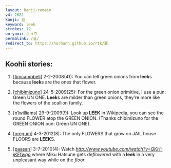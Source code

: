 ```yaml
---
layout: kanji-remain
v4: 2081
kanji: 韮
keyword: leek
strokes: 12
on-yomi: キュウ
permalink: /韮/
redirect_to: https://hochanh.github.io/rtk/韮
---
```


## Koohii stories: 

1) [<a href="http://kanji.koohii.com/profile/timcampbell">timcampbell</a>] 2-2-2008(41): You can tell green onions from<strong> leek</strong>s because<strong> leek</strong>s are the ones that flower.

2) [<a href="http://kanji.koohii.com/profile/chibimizuno">chibimizuno</a>] 24-5-2009(25): For the green onion primitive, I use a pun: Green UN ONE.<strong> Leek</strong>s are milder than green onions, they&#039;re more like the flowers of the scallion family.

3) [<a href="http://kanji.koohii.com/profile/n1williams">n1williams</a>] 29-9-2009(9): Look up<strong> LEEK</strong> in Wikipedia, you can see the round FLOWER atop the GREEN ONION. (Thanks chibimizuno for the GREEN ONION pun: Green UN ONE).

4) [<a href="http://kanji.koohii.com/profile/oregum">oregum</a>] 4-3-2012(8): The only FLOWERS that grow on JAIL house FLOORS are<strong> LEEK</strong>S.

5) [<a href="http://kanji.koohii.com/profile/paasan">paasan</a>] 3-7-2010(4): Watch <em><a href="http://www.youtube.com/watch?v=QKH-jKFfwqo">http://www.youtube.com/watch?v=QKH-jKFfwqo</a></em> where Miku Hatsune gets de<em>flowered</em> with a<strong> leek</strong> in a very <em>un</em>pleasant way while on the <em>floor</em>.

